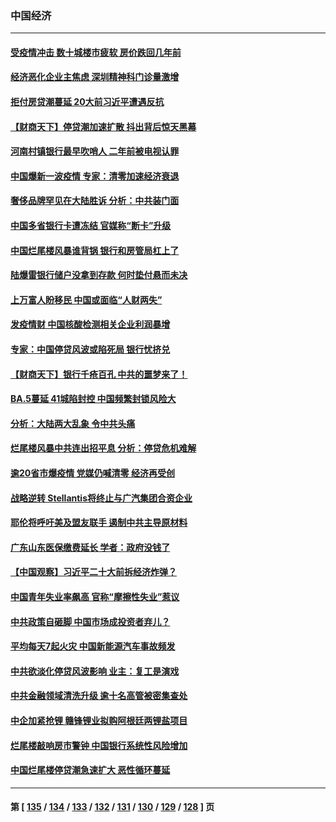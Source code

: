 ### 中国经济
---
#### [受疫情冲击 数十城楼市疲软 房价跌回几年前](../../pages/ncid283/n13785289.md) 
#### [经济恶化企业主焦虑 深圳精神科门诊量激增](../../pages/ncid283/n13785151.md) 
#### [拒付房贷潮蔓延 20大前习近平遭遇反抗](../../pages/ncid283/n13784854.md) 
#### [【财商天下】停贷潮加速扩散 抖出背后惊天黑幕](../../pages/ncid283/n13784797.md) 
#### [河南村镇银行最早吹哨人 二年前被电视认罪](../../pages/ncid283/n13784782.md) 
#### [中国爆新一波疫情 专家：清零加速经济衰退](../../pages/ncid283/n13784702.md) 
#### [奢侈品牌罕见在大陆胜诉 分析：中共装门面](../../pages/ncid283/n13784478.md) 
#### [中国多省银行卡遭冻结 官媒称“断卡”升级](../../pages/ncid283/n13784453.md) 
#### [中国烂尾楼风暴谁背锅 银行和房管局杠上了](../../pages/ncid283/n13784413.md) 
#### [陆爆雷银行储户没拿到存款 何时垫付悬而未决](../../pages/ncid283/n13784344.md) 
#### [上万富人盼移民 中国或面临“人财两失”](../../pages/ncid283/n13784281.md) 
#### [发疫情财 中国核酸检测相关企业利润暴增](../../pages/ncid283/n13784124.md) 
#### [专家：中国停贷风波或陷死局 银行忧挤兑](../../pages/ncid283/n13784052.md) 
#### [【财商天下】银行千疮百孔 中共的噩梦来了！](../../pages/ncid283/n13784049.md) 
#### [BA.5蔓延 41城陷封控 中国频繁封锁风险大](../../pages/ncid283/n13783876.md) 
#### [分析：大陆两大乱象 令中共头痛](../../pages/ncid283/n13783901.md) 
#### [烂尾楼风暴中共连出招平息 分析：停贷危机难解](../../pages/ncid283/n13783724.md) 
#### [逾20省市爆疫情 党媒仍喊清零 经济再受创](../../pages/ncid283/n13783787.md) 
#### [战略逆转 Stellantis将终止与广汽集团合资企业](../../pages/ncid283/n13783861.md) 
#### [耶伦将呼吁美及盟友联手 遏制中共主导原材料](../../pages/ncid283/n13783693.md) 
#### [广东山东医保缴费延长 学者：政府没钱了](../../pages/ncid283/n13783607.md) 
#### [【中国观察】习近平二十大前拆经济炸弹？](../../pages/ncid283/n13783647.md) 
#### [中国青年失业率飙高 官称“摩擦性失业”惹议](../../pages/ncid283/n13783417.md) 
#### [中共政策自砸脚 中国市场成投资者弃儿？](../../pages/ncid283/n13783161.md) 
#### [平均每天7起火灾 中国新能源汽车事故频发](../../pages/ncid283/n13783103.md) 
#### [中共欲淡化停贷风波影响 业主：复工是演戏](../../pages/ncid283/n13782957.md) 
#### [中共金融领域清洗升级 逾十名高管被密集查处](../../pages/ncid283/n13782694.md) 
#### [中企加紧抢锂 赣锋锂业拟购阿根廷两锂盐项目](../../pages/ncid283/n13782559.md) 
#### [烂尾楼敲响房市警钟 中国银行系统性风险增加](../../pages/ncid283/n13782562.md) 
#### [中国烂尾楼停贷潮急速扩大 恶性循环蔓延](../../pages/ncid283/n13782482.md) 

---
#### 第 [ [135](./135.md) / [134](./134.md) / [133](./133.md) / [132](./132.md) / [131](./131.md) / [130](./130.md) / [129](./129.md) / [128](./128.md) ] 页
